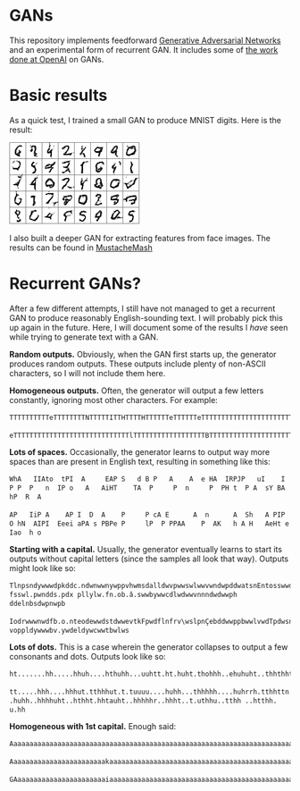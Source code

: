 # GANs

This repository implements feedforward [Generative Adversarial Networks](https://arxiv.org/pdf/1406.2661v1.pdf) and an experimental form of recurrent GAN. It includes some of [the work done at OpenAI](https://arxiv.org/pdf/1606.03498v1.pdf) on GANs.

# Basic results

As a quick test, I trained a small GAN to produce MNIST digits. Here is the result:

![MNIST renderings](demo/mnist_gen/renderings.png)

I also built a deeper GAN for extracting features from face images. The results can be found in [MustacheMash](https://github.com/unixpickle/mustachemash)

# Recurrent GANs?

After a few different attempts, I still have not managed to get a recurrent GAN to produce reasonably English-sounding text. I will probably pick this up again in the future. Here, I will document some of the results I *have* seen while trying to generate text with a GAN.

**Random outputs.** Obviously, when the GAN first starts up, the generator produces random outputs. These outputs include plenty of non-ASCII characters, so I will not include them here.

**Homogeneous outputs.** Often, the generator will output a few letters constantly, ignoring most other characters. For example:

```
TTTTTTTTTTeTTTTTTTTNTTTTTITTHTTTTHTTTTTTeTTTTTTeTTTTTTTTTTTTTTTTTTTTTTTTTTTTTeTTTTeTTHTTTTTTTTTTTTTTTTTTeTTTTTTTTTTTTTTTTTTTTTTTeTTTTTTTeTTTTTTATTTTTT

eTTTTTTTTTTTTTTTTTTTTTTTTTTTTTlTTTTTTTTTTTTTTTTTTBTTTTTTTTTTTTTTTTTTTTTTTTTTTTTTTTTTTTTTTMTTTTTTTTTTTTTTTTTTTTTTTTTTTTTTeTTTTYTTTTeTTTTTTTBTTTTTTTTTTT
```

**Lots of spaces.** Occasionally, the generator learns to output way more spaces than are present in English text, resulting in something like this:

```
WhA   IIAto  tPI  A     EAP S   d B P   A    A  e HA  IRPJP   uI    I P P  P   n  IP o   A   AiHT    TA  P     P  n     P  PH t  P A  sY BA hP  R  A  

AP   IiP A    AP I  D  A    P     P cA E      A  n      A  Sh   A PIP  O hN  AIPI  Eeei aPA s PBPe P     lP  P PPAA    P  AK   h A H   AeHt e Iao  h o
```

**Starting with a capital.** Usually, the generator eventually learns to start its outputs without capital letters (since the samples all look that way). Outputs might look like so:

```
Tlnpsndywwwdpkddc.ndwnwwnywppvhwmsdalldwvpwwswlwwvwndwpddwatsnEntosswwdywInw fsswl.pwndds.pdx pllylw.fn.ob.â.swwbywwcdlwdwwvnnndwdwwph ddelnbsdwpnwpb

Iodrwwwnwdfb.o.nteodewwdstdwwevtkFpwdflnfrv\wslpnÇebddwwppbwwlvwdTpdwsnnopdbtynfBwwfdww.eywvnp.pvwOddtdklcnlwfnnwytnyP³ voppldywwwbv.ywdeldywcwwtbwlws
```

**Lots of dots.** This is a case wherein the generator collapses to output a few consonants and dots. Outputs look like so:

```
ht.......hh.....hhuh....hthuhh...uuhtt.ht.huht.thohhh..ehuhuht..thhthhthrhh..thhu.u.hhutt...hnhh...htuht..hthht...hhhuut..hhuu..hahhhtrt..hhht...hhhhu

tt.....hhh....hhhut.tthhhut.t.tuuuu....huhh...thhhhh....huhrrh.tthhttn.ttuhth .huhh..hhhhuht..hthht.hhtauht..hhhhhr..hhht..t.uthhu..tthh ..htthh. u.hh
```

**Homogeneous with 1st capital.** Enough said:

```
Aaaaaaaaaaaaaaaaaaaaaaaaaaaaaaaaaaaaaaaaaaaaaaaaaaaaaaaaaaaaaaaaaaaaaaaaaaaaaaaaaaaaaaaaaaaaaaaaaaaaaaaaaaaaaaaaaaaaaaaaaaaaaaaaaaaaaaaaaaaaaaaaaaaaaa

Aaaaaaaaaaaaaaaaaaaaaaaakaaaaaaaaaaaaaaaaaaaaaaaaaaaaaaaaaaaaaaaaaaaaaaaaaaaaaaaaaaaaaaaaaaaaaaaaaaaaaaaaaaaaaaaaaaaaaaaaaaaaaaaaaaaaaaaaaaaaaaaaaaaaa

GAaaaaaaaaaaaaaaaaaaaaaaiaaaaaaaaaaaaaaaaaaaaaaaaaaaaaaaaaaaaaaaaaaaaaaaaaaaaaaaaaaaaaaaaaaaaaaaaaaaaaaaaaaaaaaaaaaaaaaaaaaaaaaaaaaaaaaaaaaaaaaaaaaaaa
```
